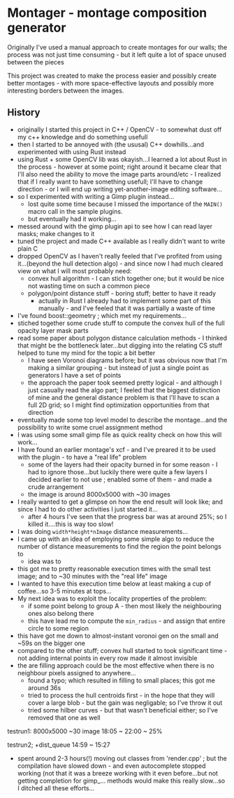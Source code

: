 
# Montager - montage composition generator

Originally I've used a manual approach to create montages for our walls; the process was not just time consuming - but it left quite a lot of space unused between the pieces

This project was created to make the process easier and possibly create better montages - with more space-effective layouts and possibly more interesting borders between the images.

## History

* originally I started this project in C++ / OpenCV - to somewhat dust off my c++ knowledge and do something usefull
* then I started to be annoyed with (the ususal) C++ dowhills...and experimented with using Rust instead
* using Rust + some OpenCV lib was okayish...I learned a lot about Rust in the process - however at some point; right around it became clear that I'll also need the ability to move the image parts around/etc - I realized that if I really want to have something usefull; I'll have to change direction - or I will end up writing yet-another-image editing software...
* so I experimented with writing a Gimp plugin instead...
  * lost quite some time because I missed the importance of the `MAIN() ` macro call in the sample plugins. 
  * but eventually had it working...
* messed around with the gimp plugin api to see how I can read layer masks; make changes to it
* tuned the project and made C++ available as I really didn't want to write plain C
* dropped OpenCV as I haven't really feeled that I've profited from using it...(beyond the hull detection algo) - and since now I had much cleared view on what I will most probably need:
  * convex hull algorithm - I can stich together one; but it would be nice not wasting time on such a common piece
  * polygon/point distance stuff - boring stuff; better to have it ready
    * actually in Rust I already had to implement some part of this manually - and I've feeled that it was partially a waste of time
* I've found boost::geometry ; which met my requirements...
* stiched together some crude stuff to compute the convex hull of the full opacity layer mask parts
* read some paper about polygon distance calculation methods - I thinked that might be the bottleneck later...but digging into the relating CS stuff helped to tune my mind for the topic a bit better
  * I have seen Voronoi diagrams before; but it was obvious now that I'm making a similar grouping - but instead of just a single point as generators I have a set of points
  * the approach the paper took seemed pretty logical - and although I just casually read the algo part; I feeled that the biggest distinction of mine and the general distance problem is that I'll have to scan a full 2D grid; so I might find optimization opportunities from that direction
* eventually made some top level model to describe the montage...and the possibility to write some cruel assignment method
* I was using some small gimp file as quick reality check on how this will work...
* I have found an earlier montage's xcf - and I've preared it to be used with the plugin - to have a "real life" problem
  * some of the layers had their opacity burned in for some reason - I had to ignore those...but luckily there were quite a few layers I decided earlier to not use ; enabled some of them - and made a crude arrangement
  * the image is around 8000x5000 with ~30 images
* I really wanted to get a glimpse on how the end result will look like; and since I had to do other activities I just started it...
  * after 4 hours I've seen that the progress bar was at around 25%; so I killed it....this is way too slow!
* I was doing `width*height*nImage` distance measurements...
* I came up with an idea of employing some simple algo to reduce the number of distance measurements to find the region the point belongs to
  * idea was to
* this got me to pretty reasonable execution times with the small test image; and to ~30 minutes with the "real life" image
* I wanted to have this execution time below at least making a cup of coffee...so 3-5 minutes at tops...
* My next idea was to exploit the locality properties of the problem:
  * if some point belong to group A - then most likely the neighbouring ones also belong there
  * this have lead me to compute the `min_radius` - and assign that entire circle to some region
* this have got me down to almost-instant voronoi gen on the small and ~59s on the bigger one
* compared to the other stuff; convex hull started to took significant time - not adding internal points in every row made it almost invisible
* the are filling approach could be the most effective when there is no neighbour pixels assigned to anywhere...
  * found a typo; which resulted in filling to small places; this got me around 36s
  * tried to process the hull centroids first - in the hope that they will cover a large blob - but the gain was negligable; so I've throw it out
  * tried some hilber curves - but that wasn't beneficial either; so I've removed that one as well

testrun1:	8000x5000	~30 image
18:05 ~ 22:00 ~ 25%

testrun2; +dist_queue
14:59 ~ 15:27	

* spent around 2-3 hours(!) moving out classes from 'render.cpp' ; but the compilation have slowed down - and even autocomplete stopped working (not that it was a breeze working with it even before...but not getting completion for gimp_... methods would make this really slow...so I ditched all these efforts...
